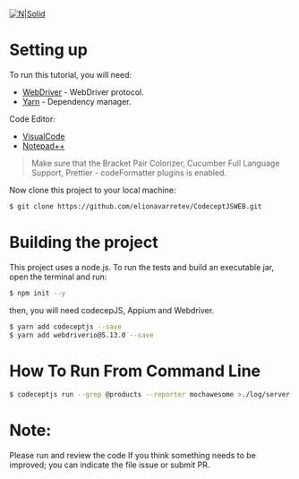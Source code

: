 
[![N|Solid](https://saadichouaib.com/wp-content/uploads/2017/08/codeceptjs.png)](https://codecept.io/)

# Setting up
To run this tutorial, you will need:
* [WebDriver](https://github.com/Codeception/CodeceptJS/blob/master/docs/helpers/WebDriver.md) - WebDriver protocol.
* [Yarn](https://classic.yarnpkg.com/en/docs/install/#windows-stable) - Dependency manager.

Code Editor:
* [VisualCode](https://code.visualstudio.com/) 
* [Notepad++](https://notepad-plus-plus.org/downloads/)

> Make sure that the Bracket Pair Colorizer, Cucumber Full Language Support, Prettier - codeFormatter plugins is enabled.

Now clone this project to your local machine:

```sh
$ git clone https://github.com/elionavarretev/CodeceptJSWEB.git
```

# Building the project
This project uses a node.js. To run the tests and build an executable jar, open the terminal and run:

```sh
$ npm init --y
```

then, you will need codecepJS, Appium and Webdriver.

```sh
$ yarn add codeceptjs --save
$ yarn add webdriverio@5.13.0 --save
```

# How To Run From Command Line

```sh
$ codeceptjs run --grep @products --reporter mochawesome >./log/server.log
```

# Note:
Please run and review the code
If you think something needs to be improved; you can indicate the file issue or submit PR.



